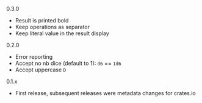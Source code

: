 0.3.0
- Result is printed bold
- Keep operations as separator
- Keep literal value in the result display

0.2.0
- Error reporting
- Accept no nb dice (default to 1): `d6` == `1d6`
- Accept uppercase `D`

0.1.x
- First release, subsequent releases were metadata changes for crates.io